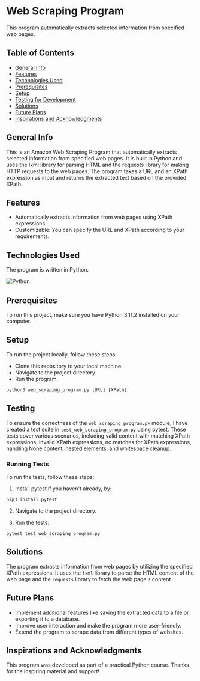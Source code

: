 # Web Scraping Program

This program automatically extracts selected information from specified web pages.

## Table of Contents
- [General Info](#general-info)
- [Features](#features)
- [Technologies Used](#technologies-used)
- [Prerequisites](#prerequisites)
- [Setup](#setup)
- [Testing for Development](#testing-for-development)
- [Solutions](#solutions)
- [Future Plans](#future-plans)
- [Inspirations and Acknowledgments](#inspirations-and-acknowledgments)

## General Info
This is an Amazon Web Scraping Program that automatically extracts selected information from specified web pages. It is built in Python and uses the lxml library for parsing HTML and the requests library for making HTTP requests to the web pages. The program takes a URL and an XPath expression as input and returns the extracted text based on the provided XPath.

## Features
- Automatically extracts information from web pages using XPath expressions.
- Customizable: You can specify the URL and XPath according to your requirements.

## Technologies Used
The program is written in Python.

![Python](https://img.shields.io/badge/python-3670A0?style=for-the-badge&logo=python&logoColor=ffdd54)

## Prerequisites
To run this project, make sure you have Python 3.11.2 installed on your computer.

## Setup
To run the project locally, follow these steps:

- Clone this repository to your local machine.
- Navigate to the project directory.
- Run the program:
```
python3 web_scraping_program.py [URL] [XPath]
```

## Testing
To ensure the correctness of the `web_scraping_program.py` module, I have created a test suite in `test_web_scraping_program.py` using pytest. 
These tests cover various scenarios, including valid content with matching XPath expressions, invalid XPath expressions, no matches for XPath expressions, handling None content, nested elements, and whitespace cleanup.

### Running Tests
To run the tests, follow these steps:

1. Install pytest if you haven't already, by:
``` 
pip3 install pytest
```
2. Navigate to the project directory.

3. Run the tests:
```
pytest test_web_scraping_program.py
```

## Solutions
The program extracts information from web pages by utilizing the specified XPath expressions. It uses the `lxml` library to parse the HTML content of the web page and the `requests` library to fetch the web page's content.

## Future Plans
- Implement additional features like saving the extracted data to a file or exporting it to a database.
- Improve user interaction and make the program more user-friendly.
- Extend the program to scrape data from different types of websites.

## Inspirations and Acknowledgments
This program was developed as part of a practical Python course. Thanks for the inspiring material and support!
